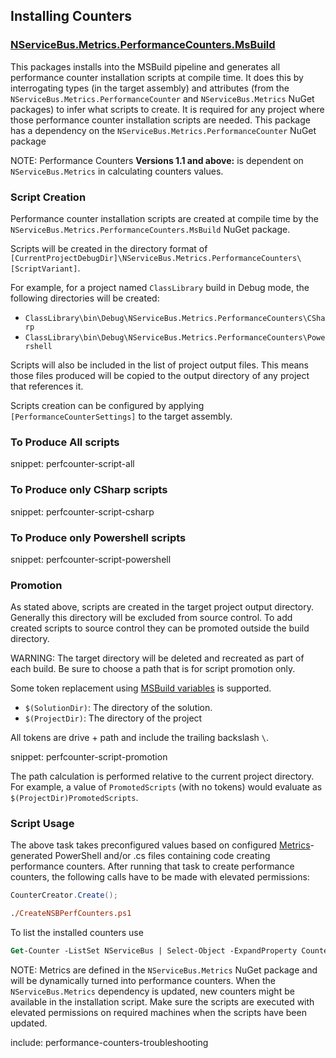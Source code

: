 ## Installing Counters


### [NServiceBus.Metrics.PerformanceCounters.MsBuild](https://www.nuget.org/packages/NServiceBus.Metrics.PerformanceCounters.MsBuild/)

This packages installs into the MSBuild pipeline and generates all performance counter installation scripts at compile time. It does this by interrogating types (in the target assembly) and attributes (from the `NServiceBus.Metrics.PerformanceCounter` and `NServiceBus.Metrics` NuGet packages) to infer what scripts to create. It is required for any project where those performance counter installation scripts are needed. This package has a dependency on the `NServiceBus.Metrics.PerformanceCounter` NuGet package

NOTE: Performance Counters **Versions 1.1 and above:** is dependent on `NServiceBus.Metrics` in calculating counters values.  

### Script Creation

Performance counter installation scripts are created at compile time by the `NServiceBus.Metrics.PerformanceCounters.MsBuild` NuGet package.

Scripts will be created in the directory format of `[CurrentProjectDebugDir]\NServiceBus.Metrics.PerformanceCounters\[ScriptVariant]`.

For example, for a project named `ClassLibrary` build in Debug mode, the following directories will be created:

 * `ClassLibrary\bin\Debug\NServiceBus.Metrics.PerformanceCounters\CSharp`
 * `ClassLibrary\bin\Debug\NServiceBus.Metrics.PerformanceCounters\Powershell`

Scripts will also be included in the list of project output files. This means those files produced will be copied to the output directory of any project that references it.

Scripts creation can be configured by applying `[PerformanceCounterSettings]` to the target assembly.


### To Produce All scripts

snippet: perfcounter-script-all


### To Produce only CSharp scripts

snippet: perfcounter-script-csharp


### To Produce only Powershell scripts

snippet: perfcounter-script-powershell


### Promotion

As stated above, scripts are created in the target project output directory. Generally this directory will be excluded from source control. To add created scripts to source control they can be promoted outside the build directory.

WARNING: The target directory will be deleted and recreated as part of each build. Be sure to choose a path that is for script promotion only.

Some token replacement using [MSBuild variables](https://msdn.microsoft.com/en-us/library/c02as0cs.aspx) is supported.

 * `$(SolutionDir)`: The directory of the solution.
 * `$(ProjectDir)`: The directory of the project

All tokens are drive + path and include the trailing backslash `\`.

snippet: perfcounter-script-promotion

The path calculation is performed relative to the current project directory. For example, a value of `PromotedScripts` (with no tokens) would evaluate as `$(ProjectDir)PromotedScripts`.


### Script Usage

The above task takes preconfigured values based on configured [Metrics](.)-generated PowerShell and/or .cs files containing code creating performance counters. After running that task to create performance counters, the following calls have to be made with elevated permissions:

```cs
CounterCreator.Create();
```

```ps
./CreateNSBPerfCounters.ps1
```

To list the installed counters use

```ps
Get-Counter -ListSet NServiceBus | Select-Object -ExpandProperty Counter
```

NOTE: Metrics are defined in the `NServiceBus.Metrics` NuGet package and will be dynamically turned into performance counters. When the `NServiceBus.Metrics` dependency is updated, new counters might be available in the installation script. Make sure the scripts are executed with elevated permissions on required machines when the scripts have been updated.

include: performance-counters-troubleshooting
